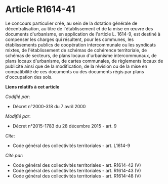 # Article R1614-41

Le concours particulier créé, au sein de la dotation générale de décentralisation, au titre de l'établissement et de la mise
en œuvre des documents d'urbanisme, en application de l'article L. 1614-9, est destiné à compenser les charges qui résultent,
pour les communes, les établissements publics de coopération intercommunale ou les syndicats mixtes, de l'établissement de
schémas de cohérence territoriale, de schémas de secteurs, de plans locaux d'urbanisme intercommunaux, de plans locaux
d'urbanisme, de cartes communales, de règlements locaux de publicité ainsi que de la modification, de la révision ou de la
mise en compatibilité de ces documents ou des documents régis par             plans d'occupation des sols.

**Liens relatifs à cet article**

_Codifié par_:

  - Décret n°2000-318 du 7 avril 2000

_Modifié par_:

  - Décret n°2015-1783 du 28 décembre 2015 - art. 9

_Cite_:

  - Code général des collectivités territoriales - art. L1614-9

_Cité par_:

  - Code général des collectivités territoriales - art. R1614-42 (V)
  - Code général des collectivités territoriales - art. R1614-43 (V)
  - Code général des collectivités territoriales - art. R1614-48 (V)
